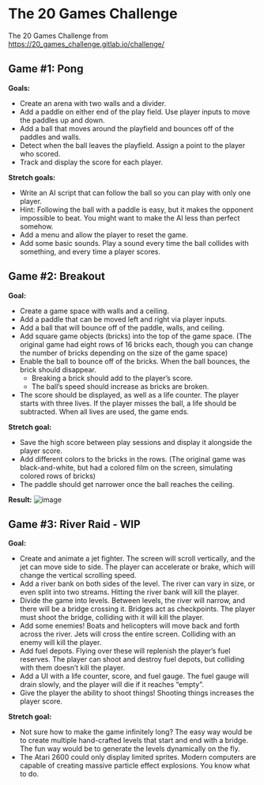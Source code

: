 # The 20 Games Challenge
The 20 Games Challenge from https://20_games_challenge.gitlab.io/challenge/

## Game #1: Pong

<b>Goals:</b>

- Create an arena with two walls and a divider.
- Add a paddle on either end of the play field. Use player inputs to move the paddles up and down.
- Add a ball that moves around the playfield and bounces off of the paddles and walls.
- Detect when the ball leaves the playfield. Assign a point to the player who scored.
- Track and display the score for each player.

<b>Stretch goals:</b>

- Write an AI script that can follow the ball so you can play with only one player.
- Hint: Following the ball with a paddle is easy, but it makes the opponent impossible to beat. You might want to make the AI less than perfect somehow.
- Add a menu and allow the player to reset the game.
- Add some basic sounds. Play a sound every time the ball collides with something, and every time a player scores.


## Game #2: Breakout

<b>Goal:</b>

- Create a game space with walls and a ceiling.
- Add a paddle that can be moved left and right via player inputs.
- Add a ball that will bounce off of the paddle, walls, and ceiling.
- Add square game objects (bricks) into the top of the game space. (The original game had eight rows of 16 bricks each, though you can change the number of bricks depending on the size of the game space)
- Enable the ball to bounce off of the bricks. When the ball bounces, the brick should disappear.
    - Breaking a brick should add to the player’s score.
    - The ball’s speed should increase as bricks are broken.
- The score should be displayed, as well as a life counter. The player starts with three lives. If the player misses the ball, a life should be subtracted. When all lives are used, the game ends.

<b>Stretch goal:</b>

- Save the high score between play sessions and display it alongside the player score.
- Add different colors to the bricks in the rows. (The original game was black-and-white, but had a colored film on the screen, simulating colored rows of bricks)
- The paddle should get narrower once the ball reaches the ceiling.

<b>Result:</b>
![image](https://github.com/deplanty/twenty-games-challenge/assets/38189611/5ecf4d74-864c-4794-afa5-318ac6e8a288)


## Game #3: River Raid - WIP

<b>Goal:</b>

- Create and animate a jet fighter. The screen will scroll vertically, and the jet can move side to side. The player can accelerate or brake, which will change the vertical scrolling speed.
- Add a river bank on both sides of the level. The river can vary in size, or even split into two streams. Hitting the river bank will kill the player.
- Divide the game into levels. Between levels, the river will narrow, and there will be a bridge crossing it. Bridges act as checkpoints. The player must shoot the bridge, colliding with it will kill the player.
- Add some enemies! Boats and helicopters will move back and forth across the river. Jets will cross the entire screen. Colliding with an enemy will kill the player.
- Add fuel depots. Flying over these will replenish the player’s fuel reserves. The player can shoot and destroy fuel depots, but colliding with them doesn’t kill the player.
- Add a UI with a life counter, score, and fuel gauge. The fuel gauge will drain slowly, and the player will die if it reaches “empty”.
- Give the player the ability to shoot things! Shooting things increases the player score.

<b>Stretch goal:</b>

- Not sure how to make the game infinitely long? The easy way would be to create multiple hand-crafted levels that start and end with a bridge. The fun way would be to generate the levels dynamically on the fly.
- The Atari 2600 could only display limited sprites. Modern computers are capable of creating massive particle effect explosions. You know what to do.
